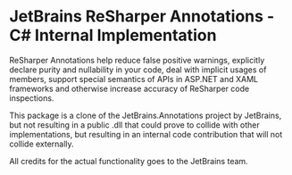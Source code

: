 # JetBrains ReSharper Annotations - C# Internal Implementation

ReSharper Annotations help reduce false positive warnings, explicitly declare purity and nullability in your code, deal with implicit usages of members, support special semantics of APIs in ASP.NET and XAML frameworks and otherwise increase accuracy of ReSharper code inspections.

This package is a clone of the JetBrains.Annotations project by JetBrains, but not resulting in a public .dll that could prove to collide with other implementations, but resulting in an internal code contribution that will not collide externally.
		
All credits for the actual functionality goes to the JetBrains team.